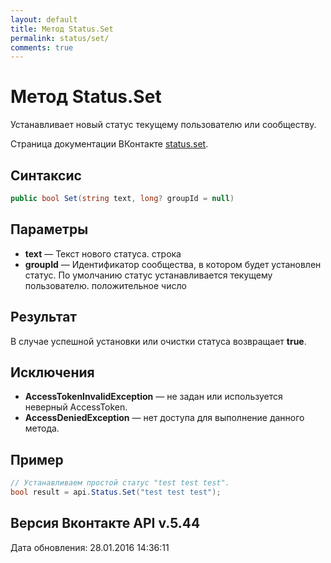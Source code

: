 ```yaml
---
layout: default
title: Метод Status.Set
permalink: status/set/
comments: true
---
```

# Метод Status.Set
Устанавливает новый статус текущему пользователю или сообществу.

Страница документации ВКонтакте [status.set](https://vk.com/dev/status.set).

## Синтаксис
``` csharp
public bool Set(string text, long? groupId = null)
```

## Параметры
+ **text** — Текст нового статуса. строка
+ **groupId** — Идентификатор сообщества, в котором будет установлен статус. По умолчанию статус устанавливается текущему пользователю. положительное число

## Результат
В случае успешной установки или очистки статуса возвращает **true**.

## Исключения
+ **AccessTokenInvalidException** — не задан или используется неверный AccessToken.
+ **AccessDeniedException** — нет доступа для выполнение данного метода.

## Пример
```csharp
// Устанавливаем простой статус "test test test".
bool result = api.Status.Set("test test test");

```

## Версия Вконтакте API v.5.44
Дата обновления: 28.01.2016 14:36:11
